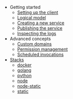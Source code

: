 * Getting started
    * [Setting up the client](getting-started/cli-setup.md)
    * [Logical model](getting-started/logical-model.md)
    * [Creating a new service](getting-started/service-setup.md)
    * [Publishing the service](getting-started/publish.md)
    * [Inspecting the logs](getting-started/inspection.md)
* Advanced concepts
    * [Custom domains](advanced-topics/custom-domains.md)
    * [Permission management](advanced-topics/managing-permissions.md)
    * [Scheduled invocations](advanced-topics/managing-schedules.md)
* [Stacks](stacks/index.md)
    * [docker](stacks/docker.md)
    * [golang](stacks/golang.md)
    * [python](stacks/python.md)
    * [node](stacks/node.md)
    * [node-static](stacks/node-static.md)
    * [static](stacks/static.md)
